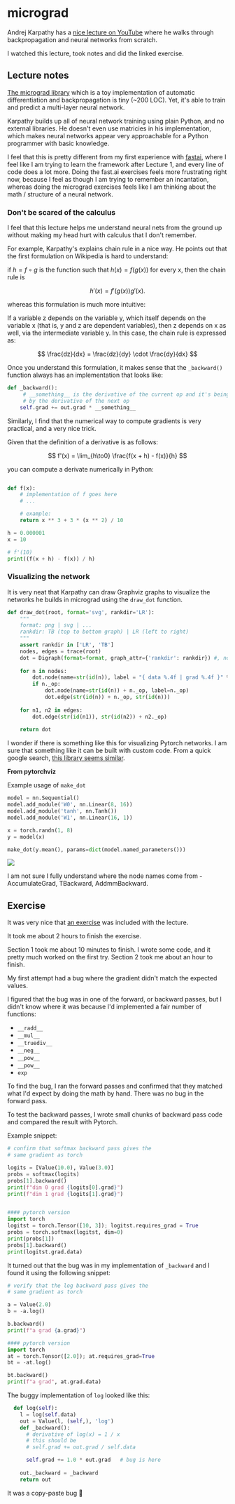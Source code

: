 # micrograd

Andrej Karpathy has a [nice lecture on YouTube](https://www.youtube.com/watch?v=VMj-3S1tku0) where he walks through backpropagation and neural networks from scratch.

I watched this lecture, took notes and did the linked exercise.

## Lecture notes

[The micrograd library](https://github.com/karpathy/micrograd) which is a toy implementation of automatic differentiation and backpropagation is tiny (~200 LOC). Yet, it's able to train and predict a multi-layer neural network.

Karpathy builds up all of neural network training using plain Python, and no external libraries. He doesn't even use matricies in his implementation, which makes neural networks appear very approachable for a Python programmer with basic knowledge. 


I feel that this is pretty different from my first experience with [fastai](https://www.fast.ai/), where I feel like I am trying to learn the framework after Lecture 1, and every line of code does a lot more. Doing the fast.ai exercises feels more frustrating right now, because I feel as though I am trying to remember an incantation, whereas doing the micrograd exercises feels like I am thinking about the math / structure of a neural network.

### Don't be scared of the calculus

I feel that this lecture helps me understand neural nets from the ground up without making my head hurt with calculus that I don't remember.

For example, Karpathy's explains chain rule in a nice way. He points out that the first formulation on Wikipedia is hard to understand:

if $h = f \circ g$ is the function such that $h(x) = f(g(x))$ for every x, then the chain rule is

$$ h'(x) = f'(g(x)) g'(x). $$

whereas this formulation is much more intuitive: 

If a variable z depends on the variable y, which itself depends on the variable x (that is, y and z are dependent variables), then z depends on x as well, via the intermediate variable y. In this case, the chain rule is expressed as:

$$ \frac{dz}{dx} = \frac{dz}{dy} \cdot \frac{dy}{dx} $$

Once you understand this formulation, it makes sense that the `_backward()` function always has an implementation that looks like:

```python
def _backward():
     # __something__ is the derivative of the current op and it's being multiplied
     # by the derivative of the next op
    self.grad += out.grad * __something__
```

Similarly, I find that the numerical way to compute gradients is very practical, and a very nice trick.

Given that the definition of a derivative is as follows:

$$ f'(x) = \lim_{h\to0} \frac{f(x + h) - f(x)}{h}  $$

you can compute a derivate numerically in Python:

```python

def f(x):
    # implementation of f goes here
    # ...

    # example:
    return x ** 3 + 3 * (x ** 2) / 10

h = 0.000001
x = 10

# f'(10)
print((f(x + h) - f(x)) / h)
```

### Visualizing the network

It is very neat that Karpathy can draw Graphviz graphs to visualize the networks he builds in micrograd using the `draw_dot` function. 

```python
def draw_dot(root, format='svg', rankdir='LR'):
    """
    format: png | svg | ...
    rankdir: TB (top to bottom graph) | LR (left to right)
    """
    assert rankdir in ['LR', 'TB']
    nodes, edges = trace(root)
    dot = Digraph(format=format, graph_attr={'rankdir': rankdir}) #, node_attr={'rankdir': 'TB'})
    
    for n in nodes:
        dot.node(name=str(id(n)), label = "{ data %.4f | grad %.4f }" % (n.data, n.grad), shape='record')
        if n._op:
            dot.node(name=str(id(n)) + n._op, label=n._op)
            dot.edge(str(id(n)) + n._op, str(id(n)))
    
    for n1, n2 in edges:
        dot.edge(str(id(n1)), str(id(n2)) + n2._op)
    
    return dot
```

I wonder if there is something like this for visualizing Pytorch networks. I am sure that something like it can be built with custom code. From a quick google search, [this library seems similar](https://github.com/szagoruyko/pytorchviz). 

**From pytorchviz**

Example usage of `make_dot`
```python
model = nn.Sequential()
model.add_module('W0', nn.Linear(8, 16))
model.add_module('tanh', nn.Tanh())
model.add_module('W1', nn.Linear(16, 1))

x = torch.randn(1, 8)
y = model(x)

make_dot(y.mean(), params=dict(model.named_parameters()))
```

![](https://user-images.githubusercontent.com/13428986/110844921-ff3f7500-8277-11eb-912e-3ba03623fdf5.png)

I am not sure I fully understand where the node names come from - AccumulateGrad, TBackward, AddmmBackward.


## Exercise

It was very nice that [an exercise](https://colab.research.google.com/drive/1FPTx1RXtBfc4MaTkf7viZZD4U2F9gtKN?usp=sharing) was included with the lecture. 

It took me about 2 hours to finish the exercise.

Section 1 took me about 10 minutes to finish. I wrote some code, and it pretty much worked on the first try.
Section 2 took me about an hour to finish. 

My first attempt had a bug where the gradient didn't match the expected values.

I figured that the bug was in one of the forward, or backward passes, but I didn't know where it was because I'd implemented a fair number of functions:
- `__radd__`
- `__mul__`
- `__truediv__`
- `__neg__`
- `__pow__`
- `__pow__`
- `exp`

To find the bug, I ran the forward passes and confirmed that they matched what I'd expect by doing the math by hand. There was no bug in the forward pass.

To test the backward passes, I wrote small chunks of backward pass code and compared the result with Pytorch.

Example snippet:

```python
# confirm that softmax backward pass gives the
# same gradient as torch

logits = [Value(10.0), Value(3.0)]
probs = softmax(logits)
probs[1].backward()
print(f"dim 0 grad {logits[0].grad}")
print(f"dim 1 grad {logits[1].grad}")


#### pytorch version
import torch
logitst = torch.Tensor([10, 3]); logitst.requires_grad = True
probs = torch.softmax(logitst, dim=0)
print(probs[1])
probs[1].backward()
print(logitst.grad.data)
```

It turned out that the bug was in my implementation of `_backward` and I found it using the following snippet:

```python
# verify that the log backward pass gives the
# same gradient as torch

a = Value(2.0)
b = -a.log()

b.backward()
print(f"a grad {a.grad}")

#### pytorch version
import torch
at = torch.Tensor([2.0]); at.requires_grad=True
bt = -at.log()

bt.backward()
print(f"a grad", at.grad.data)
```

The buggy implementation of `log` looked like this:

```python
  def log(self):
    l = log(self.data)
    out = Value(l, (self,), 'log')
    def _backward():
      # derivative of log(x) = 1 / x
      # this should be
      # self.grad += out.grad / self.data

      self.grad += 1.0 * out.grad   # bug is here
    
    out._backward = _backward
    return out
```

It was a copy-paste bug :facepalm: